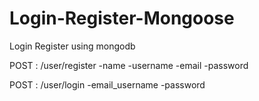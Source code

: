 # Login-Register-Mongoose
Login Register using mongodb

POST : /user/register -name -username -email -password

POST : /user/login -email_username -password

